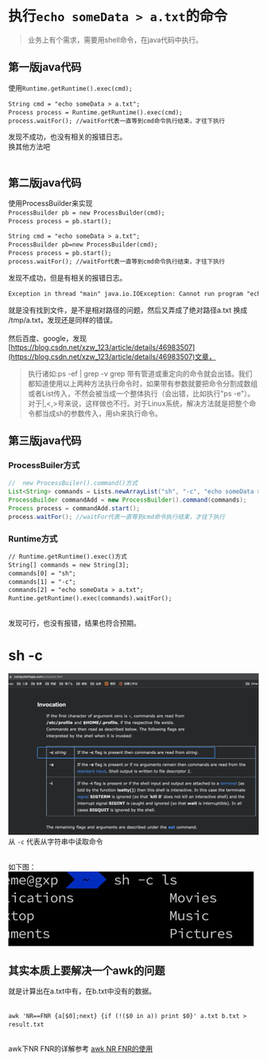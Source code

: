 # 执行`echo someData > a.txt`的命令
> 业务上有个需求，需要用shell命令，在java代码中执行。 

## 第一版java代码
使用`Runtime.getRuntime().exec(cmd);`
```html
String cmd = "echo someData > a.txt";
Process process = Runtime.getRuntime().exec(cmd);
process.waitFor(); //waitFor代表一直等到cmd命令执行结束，才往下执行
```
发现不成功，也没有相关的报错日志。<br />换其他方法吧<br />​<br />
## 第二版java代码
使用ProcessBuilder来实现<br />`ProcessBuilder pb = new ProcessBuilder(cmd); `<br />`Process process = pb.start();`
```html
String cmd = "echo someData > a.txt";
ProcessBuilder pb=new ProcessBuilder(cmd);
Process process = pb.start();
process.waitFor(); //waitFor代表一直等到cmd命令执行结束，才往下执行
```
发现不成功，但是有相关的报错日志。
```html
Exception in thread "main" java.io.IOException: Cannot run program "echo someData > a.txt": error=2, No such file or directory
```
就是没有找到文件，是不是相对路径的问题，然后又弄成了绝对路径a.txt 换成 /tmp/a.txt，发现还是同样的错误。<br />
<br />然后百度、google，发现[https://blog.csdn.net/xzw_123/article/details/46983507](https://blog.csdn.net/xzw_123/article/details/46983507)文章，
> 执行诸如:ps -ef | grep -v grep 带有管道或重定向的命令就会出错。我们都知道使用以上两种方法执行命令时，如果带有参数就要把命令分割成数组或者List传入，不然会被当成一个整体执行（会出错，比如执行"ps -e"）。对于|,<,>号来说，这样做也不行。对于Linux系统，解决方法就是把整个命令都当成sh的参数传入，用sh来执行命令。

## 第三版java代码
### ProcessBuiler方式
```java
//  new ProcessBuiler().command()方式
List<String> commands = Lists.newArrayList("sh", "-c", "echo someData > a.txt");
ProcessBuilder commandAdd = new ProcessBuilder().command(commands);
Process process = commandAdd.start();
process.waitFor(); //waitFor代表一直等到cmd命令执行结束，才往下执行
```
### Runtime方式
```html
// Runtime.getRuntime().exec()方式
String[] commands = new String[3];
commands[0] = "sh";
commands[1] = "-c";
commands[2] = "echo someData > a.txt";
Runtime.getRuntime().exec(commands).waitFor();
```

<br />发现可行，也没有报错，结果也符合预期。
# sh -c
![image.png](/image/mynote/java_exec_shell_1.png)<br />从 ` -c ` 代表从字符串中读取命令<br />​

如下图：<br />![image.png](/image/mynote/java_exec_shell_2.png)
## 其实本质上要解决一个awk的问题
就是计算出在a.txt中有，在b.txt中没有的数据。<br />​

`awk 'NR==FNR {a[$0];next} {if (!($0 in a)) print $0}' a.txt b.txt > result.txt`<br />​

awk下NR FNR的详解参考 [awk NR FNR的使用](https://mp.weixin.qq.com/s/MqZf80E6my3TUhYN6YgPIg)<br />​

​

​

​<br />
